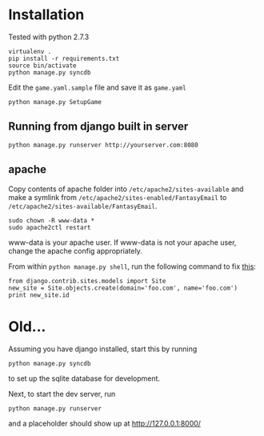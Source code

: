 # Installation

Tested with python 2.7.3

    virtualenv .
    pip install -r requirements.txt
    source bin/activate
    python manage.py syncdb

Edit the `game.yaml.sample` file and save it as `game.yaml`
    
    python manage.py SetupGame

## Running from django built in server

    python manage.py runserver http://yourserver.com:8080

## apache

Copy contents of apache folder into `/etc/apache2/sites-available` and make a symlink from `/etc/apache2/sites-enabled/FantasyEmail` to `/etc/apache2/sites-available/FantasyEmail`.

    sudo chown -R www-data *
    sudo apache2ctl restart

www-data is your apache user. If www-data is not your apache user, change the apache config appropriately.

From within `python manage.py shell`, run the following command to fix [this](http://stackoverflow.com/questions/11814059/site-matching-query-does-not-exist):

    from django.contrib.sites.models import Site
    new_site = Site.objects.create(domain='foo.com', name='foo.com')
    print new_site.id

# Old...

Assuming you have django installed, start this by running
    
    python manage.py syncdb 

to set up the sqlite database for development.

Next, to start the dev server, run
    
    python manage.py runserver

and a placeholder should show up at http://127.0.0.1:8000/






